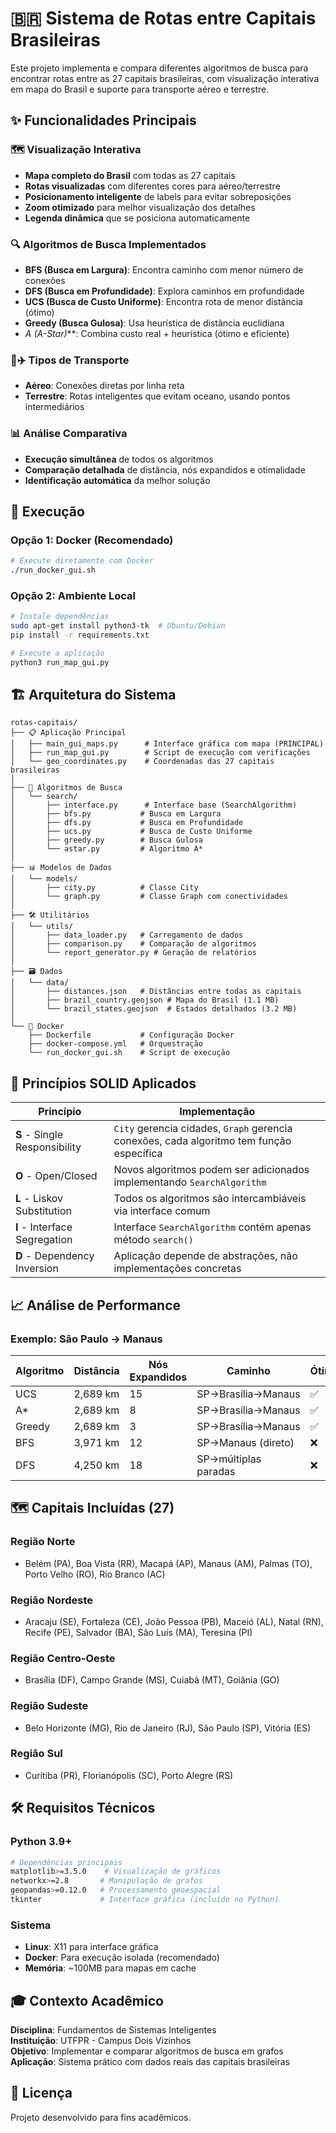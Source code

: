 # 🇧🇷 Sistema de Rotas entre Capitais Brasileiras

Este projeto implementa e compara diferentes algoritmos de busca para encontrar rotas entre as 27 capitais brasileiras, com visualização interativa em mapa do Brasil e suporte para transporte aéreo e terrestre.

## ✨ Funcionalidades Principais

### 🗺️ Visualização Interativa
- **Mapa completo do Brasil** com todas as 27 capitais
- **Rotas visualizadas** com diferentes cores para aéreo/terrestre
- **Posicionamento inteligente** de labels para evitar sobreposições
- **Zoom otimizado** para melhor visualização dos detalhes
- **Legenda dinâmica** que se posiciona automaticamente

### 🔍 Algoritmos de Busca Implementados
- **BFS (Busca em Largura)**: Encontra caminho com menor número de conexões
- **DFS (Busca em Profundidade)**: Explora caminhos em profundidade
- **UCS (Busca de Custo Uniforme)**: Encontra rota de menor distância (ótimo)
- **Greedy (Busca Gulosa)**: Usa heurística de distância euclidiana
- **A* (A-Star)***: Combina custo real + heurística (ótimo e eficiente)

### 🚗✈️ Tipos de Transporte
- **Aéreo**: Conexões diretas por linha reta
- **Terrestre**: Rotas inteligentes que evitam oceano, usando pontos intermediários

### 📊 Análise Comparativa
- **Execução simultânea** de todos os algoritmos
- **Comparação detalhada** de distância, nós expandidos e otimalidade
- **Identificação automática** da melhor solução

## 🚀 Execução

### Opção 1: Docker (Recomendado)
```bash
# Execute diretamente com Docker
./run_docker_gui.sh
```

### Opção 2: Ambiente Local
```bash
# Instale dependências
sudo apt-get install python3-tk  # Ubuntu/Debian
pip install -r requirements.txt

# Execute a aplicação
python3 run_map_gui.py
```

## 🏗️ Arquitetura do Sistema

```
rotas-capitais/
├── 📋 Aplicação Principal
│   ├── main_gui_maps.py      # Interface gráfica com mapa (PRINCIPAL)
│   ├── run_map_gui.py        # Script de execução com verificações
│   └── geo_coordinates.py    # Coordenadas das 27 capitais brasileiras
│
├── 🧠 Algoritmos de Busca
│   └── search/
│       ├── interface.py      # Interface base (SearchAlgorithm)
│       ├── bfs.py           # Busca em Largura
│       ├── dfs.py           # Busca em Profundidade  
│       ├── ucs.py           # Busca de Custo Uniforme
│       ├── greedy.py        # Busca Gulosa
│       └── astar.py         # Algoritmo A*
│
├── 📊 Modelos de Dados
│   └── models/
│       ├── city.py          # Classe City
│       └── graph.py         # Classe Graph com conectividades
│
├── 🛠️ Utilitários
│   └── utils/
│       ├── data_loader.py   # Carregamento de dados
│       ├── comparison.py    # Comparação de algoritmos
│       └── report_generator.py # Geração de relatórios
│
├── 🗃️ Dados
│   └── data/
│       ├── distances.json   # Distâncias entre todas as capitais
│       ├── brazil_country.geojson # Mapa do Brasil (1.1 MB)
│       └── brazil_states.geojson  # Estados detalhados (3.2 MB)
│
└── 🐳 Docker
    ├── Dockerfile           # Configuração Docker
    ├── docker-compose.yml   # Orquestração
    └── run_docker_gui.sh    # Script de execução
```

## 🎯 Princípios SOLID Aplicados

| Princípio | Implementação |
|-----------|---------------|
| **S** - Single Responsibility | `City` gerencia cidades, `Graph` gerencia conexões, cada algoritmo tem função específica |
| **O** - Open/Closed | Novos algoritmos podem ser adicionados implementando `SearchAlgorithm` |
| **L** - Liskov Substitution | Todos os algoritmos são intercambiáveis via interface comum |
| **I** - Interface Segregation | Interface `SearchAlgorithm` contém apenas método `search()` |
| **D** - Dependency Inversion | Aplicação depende de abstrações, não implementações concretas |

## 📈 Análise de Performance

### Exemplo: São Paulo → Manaus

| Algoritmo | Distância | Nós Expandidos | Caminho | Ótimo |
|-----------|-----------|----------------|---------|-------|
| UCS | 2,689 km | 15 | SP→Brasília→Manaus | ✅ |
| A* | 2,689 km | 8 | SP→Brasília→Manaus | ✅ |
| Greedy | 2,689 km | 3 | SP→Brasília→Manaus | ✅ |
| BFS | 3,971 km | 12 | SP→Manaus (direto) | ❌ |
| DFS | 4,250 km | 18 | SP→múltiplas paradas | ❌ |

## 🗺️ Capitais Incluídas (27)

### Região Norte
- Belém (PA), Boa Vista (RR), Macapá (AP), Manaus (AM), Palmas (TO), Porto Velho (RO), Rio Branco (AC)

### Região Nordeste  
- Aracaju (SE), Fortaleza (CE), João Pessoa (PB), Maceió (AL), Natal (RN), Recife (PE), Salvador (BA), São Luís (MA), Teresina (PI)

### Região Centro-Oeste
- Brasília (DF), Campo Grande (MS), Cuiabá (MT), Goiânia (GO)

### Região Sudeste
- Belo Horizonte (MG), Rio de Janeiro (RJ), São Paulo (SP), Vitória (ES)

### Região Sul
- Curitiba (PR), Florianópolis (SC), Porto Alegre (RS)

## 🛠️ Requisitos Técnicos

### Python 3.9+
```bash
# Dependências principais
matplotlib>=3.5.0    # Visualização de gráficos
networkx>=2.8       # Manipulação de grafos  
geopandas>=0.12.0   # Processamento geoespacial
tkinter             # Interface gráfica (incluído no Python)
```

### Sistema
- **Linux**: X11 para interface gráfica
- **Docker**: Para execução isolada (recomendado)
- **Memória**: ~100MB para mapas em cache

## 🎓 Contexto Acadêmico

**Disciplina**: Fundamentos de Sistemas Inteligentes  
**Instituição**: UTFPR - Campus Dois Vizinhos  
**Objetivo**: Implementar e comparar algoritmos de busca em grafos  
**Aplicação**: Sistema prático com dados reais das capitais brasileiras

## 📄 Licença

Projeto desenvolvido para fins acadêmicos.
